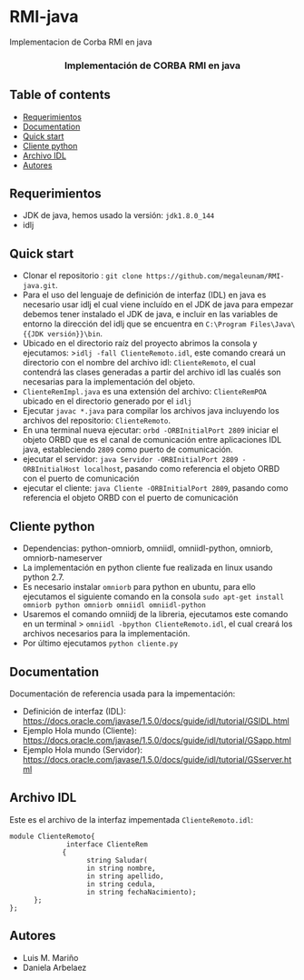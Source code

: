 # RMI-java
Implementacion de Corba RMI en java
<p align="center">

  <h3 align="center">Implementación de CORBA RMI en java</h3>

</p>

## Table of contents

- [Requerimientos](#requerimientos)
- [Documentation](#documentation)
- [Quick start](#quick-start)
- [Cliente python](#cliente-python)
- [Archivo IDL](#archivo-idl)
- [Autores](#autores)

## Requerimientos

- JDK de java, hemos usado la versión: `jdk1.8.0_144`
- idlj

## Quick start
- Clonar el repositorio : `git clone https://github.com/megaleunam/RMI-java.git`.
- Para el uso del lenguaje de definición de interfaz (IDL) en java es necesario usar idlj el cual viene incluído en el JDK de java para empezar debemos tener instalado el JDK de java, e incluir en las variables de entorno la dirección del idlj que se encuentra en `C:\Program Files\Java\{{JDK versión}}\bin`. 
- Ubicado en el directorio raíz del proyecto abrimos la consola y ejecutamos: >`idlj -fall ClienteRemoto.idl`, este comando creará un directorio con el nombre del archivo idl: `ClienteRemoto`, el cual contendrá las clases generadas a partir del archivo idl las cualés son necesarias para la implementación del objeto.
- `ClienteRemImpl.java` es una extensión del archivo: `ClienteRemPOA` ubicado en el directorio generado por el `idlj`
- Ejecutar `javac *.java` para compilar los archivos java incluyendo los archivos del repositorio: `ClienteRemoto`.
- En una terminal nueva ejecutar: `orbd -ORBInitialPort 2809` iniciar el objeto ORBD que es el canal de comunicación entre aplicaciones IDL java, estableciendo `2809` como puerto de comunicación.
- ejecutar el servidor: `java Servidor -ORBInitialPort 2809 -ORBInitialHost localhost`, pasando como referencia el objeto ORBD con el puerto de comunicación
- ejecutar el cliente: `java Cliente -ORBInitialPort 2809`, pasando como referencia el objeto ORBD con el puerto de comunicación

## Cliente python

- Dependencias: python-omniorb, omniidl, omniidl-python, omniorb, omniorb-nameserver 
- La implementación en python cliente fue realizada en linux usando python 2.7.
- Es necesario instalar `omniorb` para python en ubuntu, para ello ejecutamos el siguiente comando en la consola `sudo apt-get install omniorb python omniorb omniidl omniidl-python`
- Usaremos el comando omniidj de la libreria, ejecutamos este comando en un terminal > `omniidl -bpython ClienteRemoto.idl`, el cual creará los archivos necesarios para la implementación.
- Por último ejecutamos `python cliente.py`

## Documentation

Documentación de referencia usada para la impementación:

- Definición de interfaz (IDL): <https://docs.oracle.com/javase/1.5.0/docs/guide/idl/tutorial/GSIDL.html>
- Ejemplo Hola mundo (Cliente): <https://docs.oracle.com/javase/1.5.0/docs/guide/idl/tutorial/GSapp.html>
- Ejemplo Hola mundo (Servidor): <https://docs.oracle.com/javase/1.5.0/docs/guide/idl/tutorial/GSserver.html>

## Archivo IDL

Este es el archivo de la interfaz impementada
`ClienteRemoto.idl`:

```
module ClienteRemoto{
              interface ClienteRem
             {
                   string Saludar(
                   in string nombre,
                   in string apellido,
                   in string cedula,
                   in string fechaNacimiento);
      };
};
```

## Autores
- Luis M. Mariño
- Daniela Arbelaez



